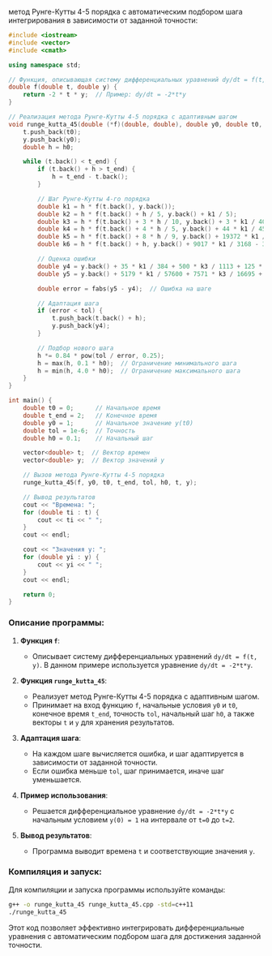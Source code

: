 метод Рунге-Кутты 4-5 порядка с автоматическим подбором шага интегрирования в зависимости от заданной точности:

```cpp
#include <iostream>
#include <vector>
#include <cmath>

using namespace std;

// Функция, описывающая систему дифференциальных уравнений dy/dt = f(t, y)
double f(double t, double y) {
    return -2 * t * y;  // Пример: dy/dt = -2*t*y
}

// Реализация метода Рунге-Кутты 4-5 порядка с адаптивным шагом
void runge_kutta_45(double (*f)(double, double), double y0, double t0, double t_end, double tol, double h0, vector<double>& t, vector<double>& y) {
    t.push_back(t0);
    y.push_back(y0);
    double h = h0;

    while (t.back() < t_end) {
        if (t.back() + h > t_end) {
            h = t_end - t.back();
        }

        // Шаг Рунге-Кутты 4-го порядка
        double k1 = h * f(t.back(), y.back());
        double k2 = h * f(t.back() + h / 5, y.back() + k1 / 5);
        double k3 = h * f(t.back() + 3 * h / 10, y.back() + 3 * k1 / 40 + 9 * k2 / 40);
        double k4 = h * f(t.back() + 4 * h / 5, y.back() + 44 * k1 / 45 - 56 * k2 / 15 + 32 * k3 / 9);
        double k5 = h * f(t.back() + 8 * h / 9, y.back() + 19372 * k1 / 6561 - 25360 * k2 / 2187 + 64448 * k3 / 6561 - 212 * k4 / 729);
        double k6 = h * f(t.back() + h, y.back() + 9017 * k1 / 3168 - 355 * k2 / 33 + 46732 * k3 / 5247 + 49 * k4 / 176 - 5103 * k5 / 18656);

        // Оценка ошибки
        double y4 = y.back() + 35 * k1 / 384 + 500 * k3 / 1113 + 125 * k4 / 192 - 2187 * k5 / 6784 + 11 * k6 / 84;
        double y5 = y.back() + 5179 * k1 / 57600 + 7571 * k3 / 16695 + 393 * k4 / 640 - 92097 * k5 / 339200 + 187 * k6 / 2100 + k6 / 40;

        double error = fabs(y5 - y4);  // Ошибка на шаге

        // Адаптация шага
        if (error < tol) {
            t.push_back(t.back() + h);
            y.push_back(y4);
        }

        // Подбор нового шага
        h *= 0.84 * pow(tol / error, 0.25);
        h = max(h, 0.1 * h0);  // Ограничение минимального шага
        h = min(h, 4.0 * h0);  // Ограничение максимального шага
    }
}

int main() {
    double t0 = 0;      // Начальное время
    double t_end = 2;   // Конечное время
    double y0 = 1;      // Начальное значение y(t0)
    double tol = 1e-6;  // Точность
    double h0 = 0.1;    // Начальный шаг

    vector<double> t;  // Вектор времен
    vector<double> y;  // Вектор значений y

    // Вызов метода Рунге-Кутты 4-5 порядка
    runge_kutta_45(f, y0, t0, t_end, tol, h0, t, y);

    // Вывод результатов
    cout << "Времена: ";
    for (double ti : t) {
        cout << ti << " ";
    }
    cout << endl;

    cout << "Значения y: ";
    for (double yi : y) {
        cout << yi << " ";
    }
    cout << endl;

    return 0;
}
```

### Описание программы:
1. **Функция `f`**:
   - Описывает систему дифференциальных уравнений `dy/dt = f(t, y)`. В данном примере используется уравнение `dy/dt = -2*t*y`.

2. **Функция `runge_kutta_45`**:
   - Реализует метод Рунге-Кутты 4-5 порядка с адаптивным шагом.
   - Принимает на вход функцию `f`, начальные условия `y0` и `t0`, конечное время `t_end`, точность `tol`, начальный шаг `h0`, а также векторы `t` и `y` для хранения результатов.

3. **Адаптация шага**:
   - На каждом шаге вычисляется ошибка, и шаг адаптируется в зависимости от заданной точности.
   - Если ошибка меньше `tol`, шаг принимается, иначе шаг уменьшается.

4. **Пример использования**:
   - Решается дифференциальное уравнение `dy/dt = -2*t*y` с начальным условием `y(0) = 1` на интервале от `t=0` до `t=2`.

5. **Вывод результатов**:
   - Программа выводит времена `t` и соответствующие значения `y`.

### Компиляция и запуск:
Для компиляции и запуска программы используйте команды:
```bash
g++ -o runge_kutta_45 runge_kutta_45.cpp -std=c++11
./runge_kutta_45
```

Этот код позволяет эффективно интегрировать дифференциальные уравнения с автоматическим подбором шага для достижения заданной точности.
